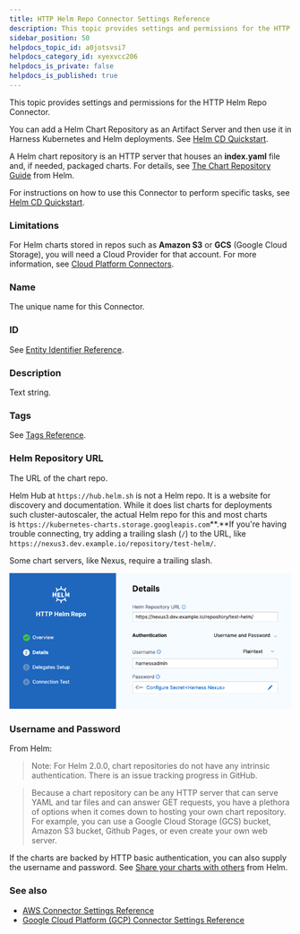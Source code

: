 ```yaml
---
title: HTTP Helm Repo Connector Settings Reference
description: This topic provides settings and permissions for the HTTP Helm Repo Connector.
sidebar_position: 50
helpdocs_topic_id: a0jotsvsi7
helpdocs_category_id: xyexvcc206
helpdocs_is_private: false
helpdocs_is_published: true
---
```


This topic provides settings and permissions for the HTTP Helm Repo Connector.

You can add a Helm Chart Repository as an Artifact Server and then use it in Harness Kubernetes and Helm deployments. See [Helm CD Quickstart](../../../../continuous-delivery/onboard-cd/cd-quickstarts/helm-cd-quickstart.md).

A Helm chart repository is an HTTP server that houses an **index.yaml** file and, if needed, packaged charts. For details, see [The Chart Repository Guide](https://helm.sh/docs/topics/chart_repository/) from Helm.

For instructions on how to use this Connector to perform specific tasks, see [Helm CD Quickstart](../../../../continuous-delivery/onboard-cd/cd-quickstarts/helm-cd-quickstart.md).


### Limitations

For Helm charts stored in repos such as **Amazon S3** or **GCS** (Google Cloud Storage), you will need a Cloud Provider for that account. For more information, see [Cloud Platform Connectors](/docs/platform/7_Connectors/Cloud-Providers/references).

### Name

The unique name for this Connector.

### ID

See [Entity Identifier Reference](../../../20_References/entity-identifier-reference.md).

### Description

Text string.

### Tags

See [Tags Reference](../../../20_References/tags-reference.md).

### Helm Repository URL

The URL of the chart repo.

Helm Hub at `https://hub.helm.sh` is not a Helm repo. It is a website for discovery and documentation. While it does list charts for deployments such cluster-autoscaler, the actual Helm repo for this and most charts is `https://kubernetes-charts.storage.googleapis.com`**.**If you're having trouble connecting, try adding a trailing slash (`/`) to the URL, like `https://nexus3.dev.example.io/repository/test-helm/`.

Some chart servers, like Nexus, require a trailing slash. 

![](../references/static/http-helm-repo-connector-settings-reference-02.png)
### Username and Password

From Helm:


> Note: For Helm 2.0.0, chart repositories do not have any intrinsic authentication. There is an issue tracking progress in GitHub.


> Because a chart repository can be any HTTP server that can serve YAML and tar files and can answer GET requests, you have a plethora of options when it comes down to hosting your own chart repository. For example, you can use a Google Cloud Storage (GCS) bucket, Amazon S3 bucket, Github Pages, or even create your own web server.

If the charts are backed by HTTP basic authentication, you can also supply the username and password. See [Share your charts with others](https://helm.sh/docs/topics/chart_repository/#share-your-charts-with-others) from Helm.

### See also

* [AWS Connector Settings Reference](../../Cloud-Providers/references/aws-connector-settings-reference.md)
* [Google Cloud Platform (GCP) Connector Settings Reference](../../Cloud-Providers/references/gcs-connector-settings-reference.md)

